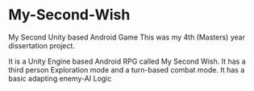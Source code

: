 # My-Second-Wish
My Second Unity based Android Game
This was my 4th (Masters) year dissertation project.

It is a Unity Engine based Android RPG called My Second Wish. It has a third person Exploration mode
and a turn-based combat mode. It has a basic adapting enemy-AI Logic
